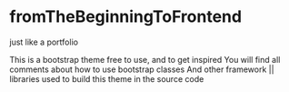 # fromTheBeginningToFrontend
just like a portfolio 

This is a bootstrap theme free to use, and to get inspired
You will find all comments about how to use bootstrap classes 
And other framework || libraries used to build this theme in the source code
